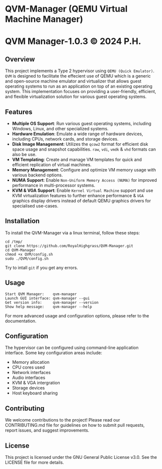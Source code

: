 # QVM-Manager (QEMU Virtual Machine Manager)

# QVM Manager-1.0.3 © 2024 P.H.

## Overview

This project implements a Type 2 hypervisor using `QEMU (Quick Emulator)`. `QVM` is designed to facilitate the effecient use of QEMU which is a generic and open-source machine emulator and virtualizer that allows guest operating systems to run as an application on top of an existing operating system. This implementation focuses on providing a user-friendly, efficient, and flexible virtualization solution for various guest operating systems.

## Features

- **Multiple OS Support**: Run various guest operating systems, including Windows, Linux, and other specialized systems.
- **Hardware Emulation**: Emulate a wide range of hardware devices, including CPUs, network cards, and storage devices.
- **Disk Image Management**: Utilizes the `qcow2` format for efficient disk space usage and snapshot capabilities. `raw`, `vdi`, `vmdk` & `vhd` formats can also be use.
- **VM Templating**: Create and manage VM templates for quick and efficient replication of virtual machines.
- **Memory Management**: Configure and optimize VM memory usage with various backend options.
- **NUMA Support**: Enable `Non-Uniform Memory Access (NUMA)` for improved performance in multi-processor systems.
- **KVM & VGA Support**: Enable `Kernel Virtual Machine` support and use KVM virtualization features to further enhance performance & `VGA` graphics display drivers instead of default QEMU graphics drivers for specialised use-cases.

## Installation

To install the QVM-Manager via a linux terminal, follow these steps:

```
cd /tmp/
git clone https://github.com/RoyalHighgrass/QVM-Manager.git
cd QVM-Manager
chmod +x QVM/config.sh
sudo ./QVM/config.sh
```
Try to intall `git` if you get any errors.

## Usage

```
Start QVM Manager:    qvm-manager
Launch GUI interface: qvm-manager --gui
Get version info:     qvm-manager --version
Show help message:    qvm-manager --help
```

For more advanced usage and configuration options, please refer to the documentation.

## Configuration

The hypervisor can be configured using command-line application interface. Some key configuration areas include:

- Memory allocation
- CPU cores used
- Network interfaces
- Audio interfaces
- KVM & VGA intergration
- Storage devices
- Host keyboard sharing

## Contributing

We welcome contributions to the project! Please read our CONTRIBUTING.md file for guidelines on how to submit pull requests, report issues, and suggest improvements.

## License

This project is licensed under the GNU General Public License v3.0. See the LICENSE file for more details.
